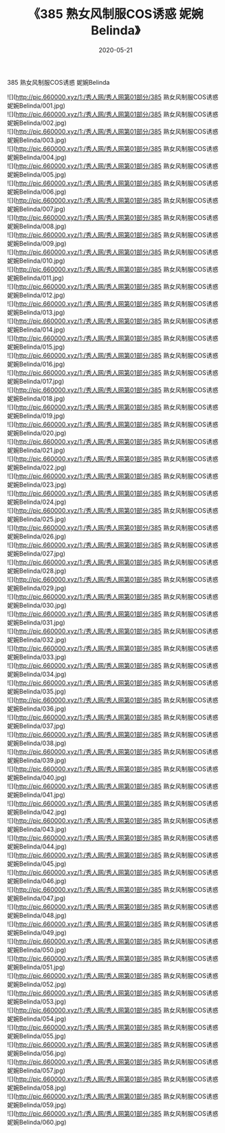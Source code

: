 ﻿---
layout: post
title:  《385 熟女风制服COS诱惑 妮婉Belinda》
date:   2020-05-21
img: http://pic.660000.xyz/1:/秀人网/秀人网第01部分/385 熟女风制服COS诱惑 妮婉Belinda/000.jpg
categories: [美女, 清纯, 唯美]
---

385 熟女风制服COS诱惑 妮婉Belinda

  ![](http://pic.660000.xyz/1:/秀人网/秀人网第01部分/385 熟女风制服COS诱惑 妮婉Belinda/001.jpg) <br> ![](http://pic.660000.xyz/1:/秀人网/秀人网第01部分/385 熟女风制服COS诱惑 妮婉Belinda/002.jpg) <br> ![](http://pic.660000.xyz/1:/秀人网/秀人网第01部分/385 熟女风制服COS诱惑 妮婉Belinda/003.jpg) <br> ![](http://pic.660000.xyz/1:/秀人网/秀人网第01部分/385 熟女风制服COS诱惑 妮婉Belinda/004.jpg) <br> ![](http://pic.660000.xyz/1:/秀人网/秀人网第01部分/385 熟女风制服COS诱惑 妮婉Belinda/005.jpg) <br> ![](http://pic.660000.xyz/1:/秀人网/秀人网第01部分/385 熟女风制服COS诱惑 妮婉Belinda/006.jpg) <br> ![](http://pic.660000.xyz/1:/秀人网/秀人网第01部分/385 熟女风制服COS诱惑 妮婉Belinda/007.jpg) <br> ![](http://pic.660000.xyz/1:/秀人网/秀人网第01部分/385 熟女风制服COS诱惑 妮婉Belinda/008.jpg) <br> ![](http://pic.660000.xyz/1:/秀人网/秀人网第01部分/385 熟女风制服COS诱惑 妮婉Belinda/009.jpg) <br> ![](http://pic.660000.xyz/1:/秀人网/秀人网第01部分/385 熟女风制服COS诱惑 妮婉Belinda/010.jpg) <br> ![](http://pic.660000.xyz/1:/秀人网/秀人网第01部分/385 熟女风制服COS诱惑 妮婉Belinda/011.jpg) <br> ![](http://pic.660000.xyz/1:/秀人网/秀人网第01部分/385 熟女风制服COS诱惑 妮婉Belinda/012.jpg) <br> ![](http://pic.660000.xyz/1:/秀人网/秀人网第01部分/385 熟女风制服COS诱惑 妮婉Belinda/013.jpg) <br> ![](http://pic.660000.xyz/1:/秀人网/秀人网第01部分/385 熟女风制服COS诱惑 妮婉Belinda/014.jpg) <br> ![](http://pic.660000.xyz/1:/秀人网/秀人网第01部分/385 熟女风制服COS诱惑 妮婉Belinda/015.jpg) <br> ![](http://pic.660000.xyz/1:/秀人网/秀人网第01部分/385 熟女风制服COS诱惑 妮婉Belinda/016.jpg) <br> ![](http://pic.660000.xyz/1:/秀人网/秀人网第01部分/385 熟女风制服COS诱惑 妮婉Belinda/017.jpg) <br> ![](http://pic.660000.xyz/1:/秀人网/秀人网第01部分/385 熟女风制服COS诱惑 妮婉Belinda/018.jpg) <br> ![](http://pic.660000.xyz/1:/秀人网/秀人网第01部分/385 熟女风制服COS诱惑 妮婉Belinda/019.jpg) <br> ![](http://pic.660000.xyz/1:/秀人网/秀人网第01部分/385 熟女风制服COS诱惑 妮婉Belinda/020.jpg) <br> ![](http://pic.660000.xyz/1:/秀人网/秀人网第01部分/385 熟女风制服COS诱惑 妮婉Belinda/021.jpg) <br> ![](http://pic.660000.xyz/1:/秀人网/秀人网第01部分/385 熟女风制服COS诱惑 妮婉Belinda/022.jpg) <br> ![](http://pic.660000.xyz/1:/秀人网/秀人网第01部分/385 熟女风制服COS诱惑 妮婉Belinda/023.jpg) <br> ![](http://pic.660000.xyz/1:/秀人网/秀人网第01部分/385 熟女风制服COS诱惑 妮婉Belinda/024.jpg) <br> ![](http://pic.660000.xyz/1:/秀人网/秀人网第01部分/385 熟女风制服COS诱惑 妮婉Belinda/025.jpg) <br> ![](http://pic.660000.xyz/1:/秀人网/秀人网第01部分/385 熟女风制服COS诱惑 妮婉Belinda/026.jpg) <br> ![](http://pic.660000.xyz/1:/秀人网/秀人网第01部分/385 熟女风制服COS诱惑 妮婉Belinda/027.jpg) <br> ![](http://pic.660000.xyz/1:/秀人网/秀人网第01部分/385 熟女风制服COS诱惑 妮婉Belinda/028.jpg) <br> ![](http://pic.660000.xyz/1:/秀人网/秀人网第01部分/385 熟女风制服COS诱惑 妮婉Belinda/029.jpg) <br> ![](http://pic.660000.xyz/1:/秀人网/秀人网第01部分/385 熟女风制服COS诱惑 妮婉Belinda/030.jpg) <br> ![](http://pic.660000.xyz/1:/秀人网/秀人网第01部分/385 熟女风制服COS诱惑 妮婉Belinda/031.jpg) <br> ![](http://pic.660000.xyz/1:/秀人网/秀人网第01部分/385 熟女风制服COS诱惑 妮婉Belinda/032.jpg) <br> ![](http://pic.660000.xyz/1:/秀人网/秀人网第01部分/385 熟女风制服COS诱惑 妮婉Belinda/033.jpg) <br> ![](http://pic.660000.xyz/1:/秀人网/秀人网第01部分/385 熟女风制服COS诱惑 妮婉Belinda/034.jpg) <br> ![](http://pic.660000.xyz/1:/秀人网/秀人网第01部分/385 熟女风制服COS诱惑 妮婉Belinda/035.jpg) <br> ![](http://pic.660000.xyz/1:/秀人网/秀人网第01部分/385 熟女风制服COS诱惑 妮婉Belinda/036.jpg) <br> ![](http://pic.660000.xyz/1:/秀人网/秀人网第01部分/385 熟女风制服COS诱惑 妮婉Belinda/037.jpg) <br> ![](http://pic.660000.xyz/1:/秀人网/秀人网第01部分/385 熟女风制服COS诱惑 妮婉Belinda/038.jpg) <br> ![](http://pic.660000.xyz/1:/秀人网/秀人网第01部分/385 熟女风制服COS诱惑 妮婉Belinda/039.jpg) <br> ![](http://pic.660000.xyz/1:/秀人网/秀人网第01部分/385 熟女风制服COS诱惑 妮婉Belinda/040.jpg) <br> ![](http://pic.660000.xyz/1:/秀人网/秀人网第01部分/385 熟女风制服COS诱惑 妮婉Belinda/041.jpg) <br> ![](http://pic.660000.xyz/1:/秀人网/秀人网第01部分/385 熟女风制服COS诱惑 妮婉Belinda/042.jpg) <br> ![](http://pic.660000.xyz/1:/秀人网/秀人网第01部分/385 熟女风制服COS诱惑 妮婉Belinda/043.jpg) <br> ![](http://pic.660000.xyz/1:/秀人网/秀人网第01部分/385 熟女风制服COS诱惑 妮婉Belinda/044.jpg) <br> ![](http://pic.660000.xyz/1:/秀人网/秀人网第01部分/385 熟女风制服COS诱惑 妮婉Belinda/045.jpg) <br> ![](http://pic.660000.xyz/1:/秀人网/秀人网第01部分/385 熟女风制服COS诱惑 妮婉Belinda/046.jpg) <br> ![](http://pic.660000.xyz/1:/秀人网/秀人网第01部分/385 熟女风制服COS诱惑 妮婉Belinda/047.jpg) <br> ![](http://pic.660000.xyz/1:/秀人网/秀人网第01部分/385 熟女风制服COS诱惑 妮婉Belinda/048.jpg) <br> ![](http://pic.660000.xyz/1:/秀人网/秀人网第01部分/385 熟女风制服COS诱惑 妮婉Belinda/049.jpg) <br> ![](http://pic.660000.xyz/1:/秀人网/秀人网第01部分/385 熟女风制服COS诱惑 妮婉Belinda/050.jpg) <br> ![](http://pic.660000.xyz/1:/秀人网/秀人网第01部分/385 熟女风制服COS诱惑 妮婉Belinda/051.jpg) <br> ![](http://pic.660000.xyz/1:/秀人网/秀人网第01部分/385 熟女风制服COS诱惑 妮婉Belinda/052.jpg) <br> ![](http://pic.660000.xyz/1:/秀人网/秀人网第01部分/385 熟女风制服COS诱惑 妮婉Belinda/053.jpg) <br> ![](http://pic.660000.xyz/1:/秀人网/秀人网第01部分/385 熟女风制服COS诱惑 妮婉Belinda/054.jpg) <br> ![](http://pic.660000.xyz/1:/秀人网/秀人网第01部分/385 熟女风制服COS诱惑 妮婉Belinda/055.jpg) <br> ![](http://pic.660000.xyz/1:/秀人网/秀人网第01部分/385 熟女风制服COS诱惑 妮婉Belinda/056.jpg) <br> ![](http://pic.660000.xyz/1:/秀人网/秀人网第01部分/385 熟女风制服COS诱惑 妮婉Belinda/057.jpg) <br> ![](http://pic.660000.xyz/1:/秀人网/秀人网第01部分/385 熟女风制服COS诱惑 妮婉Belinda/058.jpg) <br> ![](http://pic.660000.xyz/1:/秀人网/秀人网第01部分/385 熟女风制服COS诱惑 妮婉Belinda/059.jpg) <br> ![](http://pic.660000.xyz/1:/秀人网/秀人网第01部分/385 熟女风制服COS诱惑 妮婉Belinda/060.jpg) <br>